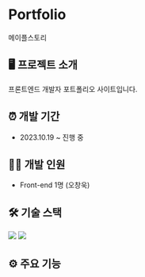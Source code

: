 # Portfolio
메이플스토리

## 🖥 프로젝트 소개
프론트엔드 개발자 포트폴리오 사이트입니다.

## ⏰ 개발 기간
- 2023.10.19 ~ 진행 중

## 🙍‍♂️ 개발 인원
- Front-end 1명 (오창욱)

## 🛠 기술 스택
<p float="left">
  <img src="https://img.shields.io/badge/React-61DAFB?style=for-the-badge&logo=React&logoColor=black">
  <img src="https://img.shields.io/badge/Tailwind CSS-06B6D4?style=for-the-badge&logo=Tailwind CSS&logoColor=white">

## ⚙ 주요 기능
